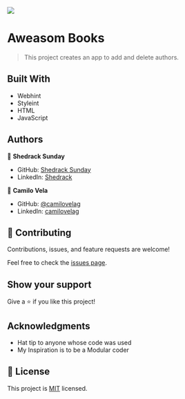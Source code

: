 ![](https://img.shields.io/badge/Microverse-blueviolet)

# Aweasom Books

> This project creates an app to add and delete authors.


## Built With

- Webhint
- Styleint
- HTML
- JavaScript



## Authors

👤 **Shedrack Sunday**

- GitHub: [Shedrack Sunday](https://github.com/Shedrack-sunday)
- LinkedIn: [Shedrack](https://linkedin.com/in/Shedrack-sunday)


👤 **Camilo Vela**

- GitHub: [@camilovelag](https://github.com/camilovelag)
- LinkedIn: [camilovelag](https://linkedin.com/in/camilovelag)

## 🤝 Contributing

Contributions, issues, and feature requests are welcome!

Feel free to check the [issues page](../../issues/).

## Show your support

Give a ⭐️ if you like this project!

## Acknowledgments

- Hat tip to anyone whose code was used
- My Inspiration is to be a Modular coder

## 📝 License

This project is [MIT](./LICENSE) licensed.
